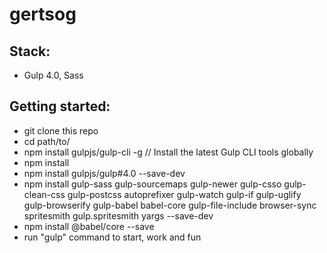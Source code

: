# gertsog

## Stack:

* Gulp 4.0, Sass

## Getting started:

* git clone this repo
* cd path/to/
* npm install gulpjs/gulp-cli -g // Install the latest Gulp CLI tools globally
* npm install
* npm install gulpjs/gulp#4.0 --save-dev
* npm install gulp-sass gulp-sourcemaps gulp-newer gulp-csso gulp-clean-css gulp-postcss autoprefixer gulp-watch gulp-if gulp-uglify gulp-browserify gulp-babel babel-core gulp-file-include browser-sync spritesmith gulp.spritesmith yargs --save-dev
* npm install @babel/core --save
* run "gulp" command to start, work and fun